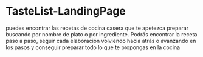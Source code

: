 # TasteList-LandingPage
puedes encontrar las recetas de cocina casera que te apetezca preparar buscando por nombre de plato o por ingrediente. Podrás encontrar la receta paso a paso, seguir cada elaboración volviendo hacia atrás o avanzando en los pasos y conseguir preparar todo lo que te propongas en la cocina
